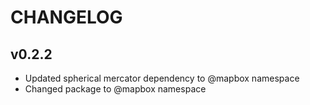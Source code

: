# CHANGELOG

## v0.2.2

* Updated spherical mercator dependency to @mapbox namespace
* Changed package to @mapbox namespace
